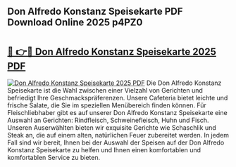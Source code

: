## Don Alfredo Konstanz Speisekarte PDF Download Online 2025 p4PZ0

# <h2><a href="http://gc71m3o.nevu.top/?p=Don+Alfredo+Konstanz+Speisekarte">🔗 👉🔴 Don Alfredo Konstanz Speisekarte 2025 PDF</a></h2>

[![Don Alfredo Konstanz Speisekarte 2025 PDF](https://i.imgur.com/dBaPXMq.png)](http://gc71m3o.nevu.top/?p=Don+Alfredo+Konstanz+Speisekarte)
Die Don Alfredo Konstanz Speisekarte ist die Wahl zwischen einer Vielzahl von Gerichten und befriedigt Ihre Geschmackspräferenzen. Unsere Cafeteria bietet leichte und frische Salate, die Sie im speziellen Menübereich finden können. Für Fleischliebhaber gibt es auf unserer Don Alfredo Konstanz Speisekarte eine Auswahl an Gerichten: Rindfleisch, Schweinefleisch, Huhn und Fisch. Unseren Auserwählten bieten wir exquisite Gerichte wie Schaschlik und Steak an, die auf einem alten, natürlichen Feuer zubereitet werden. In jedem Fall sind wir bereit, Ihnen bei der Auswahl der Speisen auf der Don Alfredo Konstanz Speisekarte zu helfen und Ihnen einen komfortablen und komfortablen Service zu bieten.
